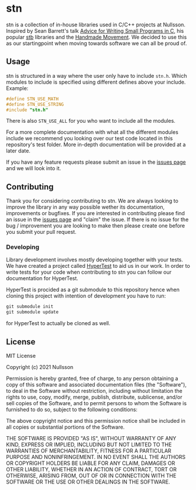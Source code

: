 # stn

stn is a collection of in-house libraries used in C/C++ projects at Nullsson.
Inspired by Sean Barrett's talk [Advice for Writing Small Programs in C](https://www.youtube.com/watch?v=eAhWIO1Ra6M), his popular [stb](https://github.com/nothings/stb) libraries and the [Handmade Movement](https://handmade.network/manifesto). We decided to use this as our startingpoint when moving towards software we can all be proud of.

## Usage

stn is structured in a way where the user only have to include `stn.h`. Which modules to include is specified using different defines above your include. Example: 

```C
#define STN_USE_MATH
#define STN_USE_STRING
#include "stn.h"
```

There is also `STN_USE_ALL` for you who want to include all the modules.

For a more complete documentation with what all the different modules include we recommend you looking over our test code located in this repository's test folder. More in-depth documentation will be provided at a later date.

If you have any feature requests please submit an issue in the  [issues page](https://github.com/Nullsson/stn/issues) and we will look into it.

## Contributing

Thank you for considering contributing to stn. We are always looking to improve the library in any way possible wether its documentation, improvements or bugfixes. If you are interested in contributing please find an issue in the [issues page](https://github.com/Nullsson/stn/issues) and "claim" the issue. If there is no issue for the bug / improvement you are looking to make then please create one before you submit your pull request.

### Developing

Library development involves mostly developing together with your tests. We have created a project called [HyperTest](https://github.com/Nullsson/HyperTest) to aid us in our work. In order to write tests for your code when contributing to stn you can follow our documentation for HyperTest.

HyperTest is procided as a git submodule to this repository hence when cloning this project with intention of development you have to run:

```cmd
git submodule init
git submodule update
```

for HyperTest to actually be cloned as well.

## License

MIT License

Copyright (c) 2021 Nullsson

Permission is hereby granted, free of charge, to any person obtaining a copy
of this software and associated documentation files (the "Software"), to deal
in the Software without restriction, including without limitation the rights
to use, copy, modify, merge, publish, distribute, sublicense, and/or sell
copies of the Software, and to permit persons to whom the Software is
furnished to do so, subject to the following conditions:

The above copyright notice and this permission notice shall be included in all
copies or substantial portions of the Software.

THE SOFTWARE IS PROVIDED "AS IS", WITHOUT WARRANTY OF ANY KIND, EXPRESS OR
IMPLIED, INCLUDING BUT NOT LIMITED TO THE WARRANTIES OF MERCHANTABILITY,
FITNESS FOR A PARTICULAR PURPOSE AND NONINFRINGEMENT. IN NO EVENT SHALL THE
AUTHORS OR COPYRIGHT HOLDERS BE LIABLE FOR ANY CLAIM, DAMAGES OR OTHER
LIABILITY, WHETHER IN AN ACTION OF CONTRACT, TORT OR OTHERWISE, ARISING FROM,
OUT OF OR IN CONNECTION WITH THE SOFTWARE OR THE USE OR OTHER DEALINGS IN THE
SOFTWARE.
